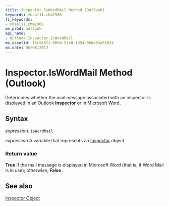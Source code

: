 ```yaml
---
title: Inspector.IsWordMail Method (Outlook)
keywords: vbaol11.chm2968
f1_keywords:
- vbaol11.chm2968
ms.prod: outlook
api_name:
- Outlook.Inspector.IsWordMail
ms.assetid: f6c588f1-90b0-53e8-fd54-068a93a5f824
ms.date: 06/08/2017
---
```



# Inspector.IsWordMail Method (Outlook)

Determines whether the mail message associated with an inspector is displayed in an Outlook  **[Inspector](Outlook.Inspector.md)** or in Microsoft Word.


## Syntax

 _expression_. `IsWordMail`

 _expression_ A variable that represents an [Inspector](./Outlook.Inspector.md) object.


### Return value

 **True** if the mail message is displayed in Microsoft Word (that is, if Word Mail is in use); otherwise, **False** .


## See also


[Inspector Object](Outlook.Inspector.md)

